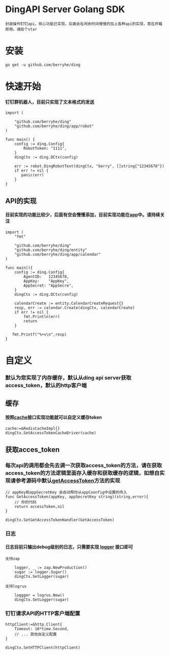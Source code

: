 # DingAPI Server Golang SDK
    封装操作钉钉api，核心功能已实现。后面会在闲余时间慢慢的加上各种api的实现，意在开箱即用。请给个star
# 安装

    go get -u github.com/berryhe/ding
# 快速开始

#### 钉钉群机器人，目前只实现了文本格式的发送       

    import (
	
        "github.com/berryhe/ding"
        "github.com/berryhe/ding/app/robot"
    )

    func main() {
        config := ding.Config{
            RobotToken: "1111",
        }
        dingCtx := ding.DCtx(config)

        err := robot.DingRobotText(dingCtx, "berry", []string{"12345678"})
        if err != nil {
           panic(err)
        }
    }
## API的实现
#### 目前实现的功能比较少，后面有空会慢慢添加，目前实现功能在[app](https://github.com/berryhe/ding/tree/master/app)中。请持续关注
    import (
        "fmt"

        "github.com/berryhe/ding"
	    "github.com/berryhe/ding/entity"
        "github.com/berryhe/ding/app/calendar"
    )

    func main(){
        config := ding.Config{
            AgentID:   12345678,
            AppKey:    "AppKey",
            AppSecret: "AppSecre",
        }
        dingCtx := ding.DCtx(config)

        calendarCreate := entity.CalendarCreateRequest{}
        resp, err := calendar.Create(dingCtx, calendarCreate)
        if err != nil {
            fmt.Println(err)
            return
        }

       fmt.Printf("%+v\n",resp)    
    }

# 自定义
### 默认为您实现了内存缓存，默认从ding api server获取access_token，默认的http客户端

## 缓存
#### 按照[cache](https://github.com/berryhe/ding/blob/master/cache/cache.go)接口实现功能就可以自定义缓存token

    cache:=&RedisCacheImpl{}
    dingCtx.SetAccessTokenCacheDriver(cache)

## 获取acces_token
### 每次api的调用都会先去调一次获取access_token的方法，请在获取access_token的方法逻辑里面存入缓存和获取缓存的逻辑，如想自实现请参考源码中默认[getAccessToken](https://github.com/berryhe/ding/blob/master/apps.go)方法的实现

    // appKey和appSecretKey 会自动帮你从appCoonfig中设置的传入
    func GetAccessToken(appKey, appSecretKey string)(string,error){
        // 你的代码
        return accessToken,nil
    }

    dingCtx.SetGetAccessTokenHandler(GetAccessToken)

### 日志

#### 日志目前只输出debug级别的日志，只需要实现 [logger](https://github.com/berryhe/ding/blob/master/logger.go) 接口即可

    支持zap

        logger, _ := zap.NewProduction()
        sugar := logger.Sugar()
        dingCtx.SetLogger(sugar)

    支持logrus

        loggger = logrus.New() 
        dingCtx.SetLogger(sugar)   

### 钉钉请求API的HTTP客户端配置

    httpClient:=&http.Client{
        Timeout: 10*time.Second,
        // ... 其他自定义配置
    }

    dingCtx.SetHTTPClient(httpClient)


